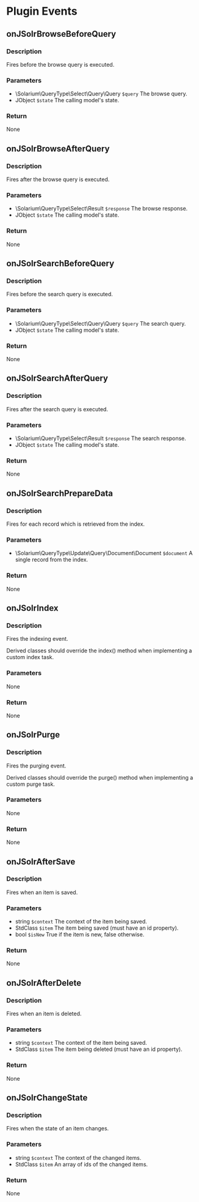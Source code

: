 # Plugin Events

## onJSolrBrowseBeforeQuery

### Description
Fires before the browse query is executed.

### Parameters
* \Solarium\QueryType\Select\Query\Query ```$query``` The browse query.
* JObject ```$state``` The calling model's state.

### Return
None

## onJSolrBrowseAfterQuery

### Description
Fires after the browse query is executed.

### Parameters
* \Solarium\QueryType\Select\Result ```$response``` The browse response.
* JObject ```$state``` The calling model's state.

### Return
None

## onJSolrSearchBeforeQuery

### Description
Fires before the search query is executed.

### Parameters
* \Solarium\QueryType\Select\Query\Query ```$query``` The search query.
* JObject ```$state``` The calling model's state.

### Return
None

## onJSolrSearchAfterQuery

### Description
Fires after the search query is executed.

### Parameters
* \Solarium\QueryType\Select\Result ```$response``` The search response.
* JObject ```$state``` The calling model's state.

### Return
None

## onJSolrSearchPrepareData

### Description
Fires for each record which is retrieved from the index.

### Parameters
* \Solarium\QueryType\Update\Query\Document\Document ```$document``` A single record from the index.

### Return
None

## onJSolrIndex

### Description
Fires the indexing event.

Derived classes should override the index() method when implementing a custom index task.

### Parameters
None

### Return
None

## onJSolrPurge

### Description
Fires the purging event.

Derived classes should override the purge() method when implementing a custom purge task.

### Parameters
None

### Return
None

## onJSolrAfterSave

### Description
Fires when an item is saved.

### Parameters
* string ```$context``` The context of the item being saved.
* StdClass ```$item``` The item being saved (must have an id property).
* bool ```$isNew``` True if the item is new, false otherwise.

### Return
None

## onJSolrAfterDelete

### Description
Fires when an item is deleted.

### Parameters
* string ```$context``` The context of the item being saved.
* StdClass ```$item``` The item being deleted (must have an id property).

### Return
None

## onJSolrChangeState

### Description
Fires when the state of an item changes.

### Parameters
* string ```$context``` The context of the changed items.
* StdClass ```$item``` An array of ids of the changed items.

### Return
None